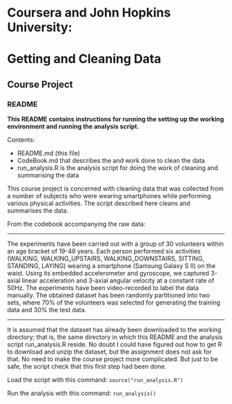 # Coursera and John Hopkins University:
# Getting and Cleaning Data
## Course Project
### README

__This README contains instructions for running the setting up the working
environment and running the analysis script.__

Contents:

* README.md (this file)
* CodeBook.md that describes the and work done to clean the data
* run_analysis.R is the analysis script for doing the work of cleaning and 
summarising the data

This course project is concerned with cleaning data that was collected from a
number of subjects who were wearing smartphones while performing various
physical activities. The script described here cleans and summarises the data.

From the codebook accompanying the raw data:

----

The experiments have been carried out with a group of 30 volunteers within an 
age bracket of 19-48 years. Each person performed six activities (WALKING, 
WALKING_UPSTAIRS, WALKING_DOWNSTAIRS, SITTING, STANDING, LAYING) wearing a 
smartphone (Samsung Galaxy S II) on the waist. Using its embedded accelerometer 
and gyroscope, we captured 3-axial linear acceleration and 3-axial angular 
velocity at a constant rate of 50Hz. The experiments have been video-recorded to
label the data manually. The obtained dataset has been randomly partitioned into
two sets, where 70% of the volunteers was selected for generating the training 
data and 30% the test data.

----

It is assumed that the dataset has already been downloaded to the working
directory; that is, the same directory in which this README and the analysis
script run_analysis.R reside. No doubt I could have figured out how to get R
to download and unzip the dataset, but the assignment does not ask for that.
No need to make the course project more complicated. But just to be safe, the
script check that this first step had been done.

Load the script with this command:
`source("run_analysis.R")`

Run the analysis with this command:
`run_analysis()`



